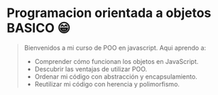 # Programacion orientada a objetos BASICO 😁

> Bienvenidos a mi curso de POO en javascript. Aqui aprendo a:
> - Comprender cómo funcionan los objetos en JavaScript.
> - Descubrir las ventajas de utilizar POO.
> - Ordenar mi código con abstracción y encapsulamiento.
> - Reutilizar mi código con herencia y polimorfismo.
